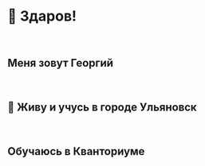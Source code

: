 
 <h1>&#128075; Здаров!</h1>   <br>
 <h2>Меня зовут Георгий</h1> <br>
 <h2> 	&#128509; Живу и учусь в городе Ульяновск</h2> <br>
 <h2> Обучаюсь в Кванториуме </h2>
